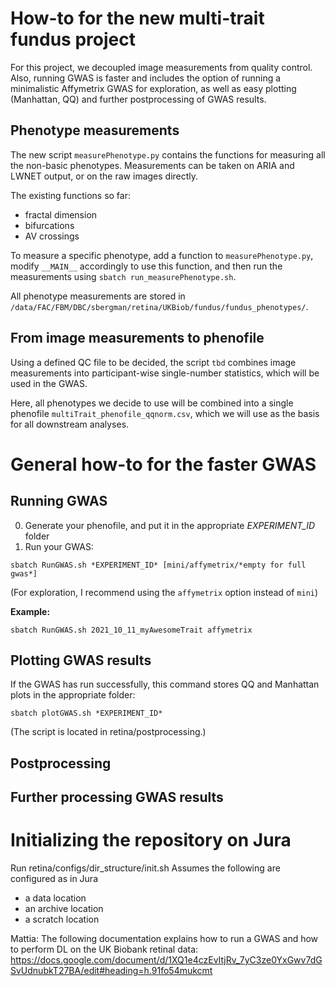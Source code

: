 # How-to for the new multi-trait fundus project
For this project, we decoupled image measurements from quality control. Also, running GWAS is faster and includes the option of running a minimalistic Affymetrix GWAS for exploration, as well as easy plotting (Manhattan, QQ) and further postprocessing of GWAS results.

## Phenotype measurements
The new script `measurePhenotype.py` contains the functions for measuring all the non-basic phenotypes. Measurements can be taken on ARIA and LWNET output, or on the raw images directly.

The existing functions so far:
* fractal dimension
* bifurcations
* AV crossings

To measure a specific phenotype, add a function to `measurePhenotype.py`, modify `__MAIN__` accordingly to use this function, and then run the measurements using `sbatch run_measurePhenotype.sh`.

All phenotype measurements are stored in `/data/FAC/FBM/DBC/sbergman/retina/UKBiob/fundus/fundus_phenotypes/`.

## From image measurements to phenofile
Using a defined QC file to be decided, the script `tbd` combines image measurements into participant-wise single-number statistics, which will be used in the GWAS.

Here, all phenotypes we decide to use will be combined into a single phenofile `multiTrait_phenofile_qqnorm.csv`, which we will use as the basis for all downstream analyses.

# General how-to for the faster GWAS
## Running GWAS
0) Generate your phenofile, and put it in the appropriate *EXPERIMENT_ID* folder
1) Run your GWAS:

`sbatch RunGWAS.sh *EXPERIMENT_ID* [mini/affymetrix/*empty for full gwas*]`

(For exploration, I recommend using the `affymetrix` option instead of `mini`)

**Example:**

`sbatch RunGWAS.sh 2021_10_11_myAwesomeTrait affymetrix`

## Plotting GWAS results
If the GWAS has run successfully, this command stores QQ and Manhattan plots in the appropriate folder:

`sbatch plotGWAS.sh *EXPERIMENT_ID*`

(The script is located in retina/postprocessing.)

## Postprocessing

## Further processing GWAS results

# Initializing the repository on Jura

Run retina/configs/dir_structure/init.sh
  Assumes the following are configured as in Jura
  - a data location
  - an archive location
  - a scratch location

Mattia: The following documentation explains how to run a GWAS and how to perform DL on the UK Biobank retinal data:
https://docs.google.com/document/d/1XQ1e4czEvItjRv_7yC3ze0YxGwv7dGSvUdnubkT27BA/edit#heading=h.91fo54mukcmt
